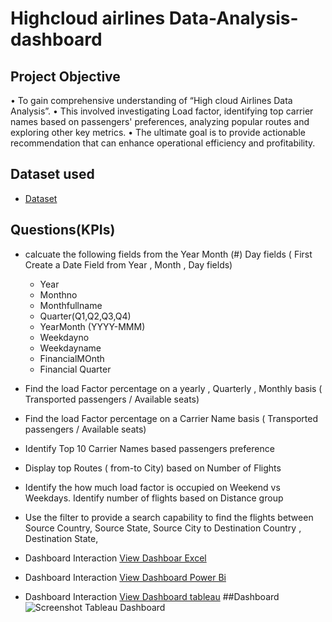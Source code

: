 # Highcloud airlines Data-Analysis-dashboard
## Project Objective
•	To gain comprehensive understanding of “High cloud Airlines Data Analysis”.
•	This involved investigating Load factor, identifying top carrier names based on passengers' preferences, analyzing popular routes and exploring other key metrics.
•	The ultimate goal is to provide actionable recommendation that can enhance operational efficiency and profitability.

## Dataset used
- <a href="https://github.com/ANSHIKA284/Data-Analysis-dashboard/blob/main/Maindata_file%201.xlsb">Dataset</a>

## Questions(KPIs)
- calcuate the following fields from the Year Month (#) Day  fields ( First Create a Date Field from Year , Month , Day fields)
   -  Year
   -  Monthno
   -  Monthfullname
   -  Quarter(Q1,Q2,Q3,Q4)
   -  YearMonth (YYYY-MMM)
   -  Weekdayno
   -  Weekdayname
   -  FinancialMOnth
   -  Financial Quarter
-  Find the load Factor percentage on a yearly , Quarterly , Monthly basis ( Transported passengers / Available seats)
-  Find the load Factor percentage on a Carrier Name basis ( Transported passengers / Available seats)
-  Identify Top 10 Carrier Names based passengers preference 
-  Display top Routes ( from-to City) based on Number of Flights 
-	Identify the how much load factor is occupied on Weekend vs Weekdays.
   Identify number of flights based on Distance group
-  Use the filter to provide a search capability to find the flights between Source Country, Source State, Source City to Destination Country , Destination State,

 - Dashboard Interaction <a href="https://github.com/ANSHIKA284/Data-Analysis-dashboard/blob/main/Screenshot%20Excel%20Dashboard.png">View Dashboar Excel</a>
 -  Dashboard Interaction <a href= "https://github.com/ANSHIKA284/Data-Analysis-dashboard/blob/main/Screenshot%20Power%20bi%20Dashboard.png">View Dashboard Power Bi</a>
-  Dashboard Interaction <a href= "https://github.com/ANSHIKA284/Data-Analysis-dashboard/blob/main/Screenshot%20Tableau%20Dashboard.png">View Dashboard tableau</a>
##Dashboard
![Screenshot Tableau Dashboard](https://github.com/user-attachments/assets/852f1c2d-0507-4e48-83b4-f91ab8b898e4)


 






